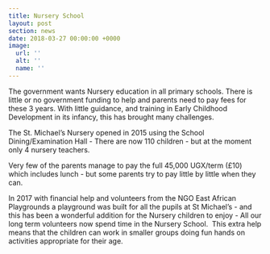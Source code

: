 ```yaml
---
title: Nursery School
layout: post
section: news
date: 2018-03-27 00:00:00 +0000
image:
  url: ''
  alt: ''
  name: ''
---
```

The government wants Nursery education in all primary schools. There is little or no government funding to help and parents need to pay fees for these 3 years. With little guidance, and training in Early Childhood Development in its infancy, this has brought many challenges.

The St. Michael’s Nursery opened in 2015 using the School Dining/Examination Hall - There are now 110 children - but at the moment only 4 nursery teachers.

Very few of the parents manage to pay the full 45,000 UGX/term (£10) which includes lunch -  but some parents try to pay little by little when they can.

In 2017 with financial help and volunteers from the NGO East African Playgrounds a playground was built for all the pupils at St Michael’s - and this has been a wonderful addition for the Nursery children to enjoy - All our long term volunteers now spend time in the Nursery School.  This extra help means that the children can work in smaller groups doing fun hands on activities appropriate for their age.
